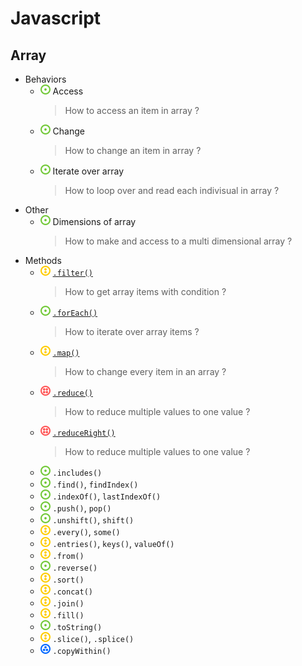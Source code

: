 # Javascript
## Array
- Behaviors
    - ![](../../-/1.png) Access
        > How to access an item in array ?
    - ![](../../-/1.png) Change
        > How to change an item in array ?
    - ![](../../-/1.png) Iterate over array
        > How to loop over and read each indivisual in array ?
- Other
    - ![](../../-/1.png) Dimensions of array
        > How to make and access to a multi dimensional array ?
- Methods
    - ![](../../-/2.png) [`.filter()`](js-array-filter-example.html)
        > How to get array items with condition ? 
    - ![](../../-/1.png) [`.forEach()`](js-array-foreach-example.html)
        > How to iterate over array items ?
    - ![](../../-/2.png) [`.map()`](js-array-map-example.html)
        > How to change every item in an array ?
    - ![](../../-/4.png) [`.reduce()`](js-array-reduce-example.html)
        > How to reduce multiple values to one value ?
    - ![](../../-/4.png) [`.reduceRight()`](js-array-reduce-example.html)
        > How to reduce multiple values to one value ?
    - ![](../../-/1.png) `.includes()`
    - ![](../../-/1.png) `.find()`, `findIndex()`
    - ![](../../-/1.png) `.indexOf()`, `lastIndexOf()`
    - ![](../../-/1.png) `.push()`, `pop()`
    - ![](../../-/1.png) `.unshift()`, `shift()`
    - ![](../../-/2.png) `.every()`, `some()`
    - ![](../../-/2.png) `.entries()`, `keys()`, `valueOf()`
    - ![](../../-/2.png) `.from()`
    - ![](../../-/1.png) `.reverse()`
    - ![](../../-/2.png) `.sort()`
    - ![](../../-/2.png) `.concat()`
    - ![](../../-/2.png) `.join()`
    - ![](../../-/2.png) `.fill()`
    - ![](../../-/1.png) `.toString()`
    - ![](../../-/2.png) `.slice()`, `.splice()`
    - ![](../../-/3.png) `.copyWithin()`